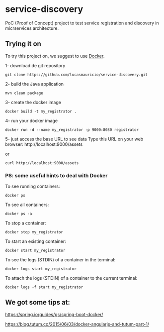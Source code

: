 # service-discovery

PoC (Proof of Concept) project to test service registration and discovery in micrservices architecture.



## Trying it on

To try this project on, we suggest to use [Docker](https://www.docker.com/what-docker).

1- download de git repository
```shell
git clone https://github.com/lucasmauricio/service-discovery.git
```
2- build the Java application
```shell
mvn clean package
```
3- create the docker image
```shell
docker build -t my_registrator .
```
4- run your docker image
```shell
docker run -d --name my_registrator -p 9000:8080 registrator
```
5- just access the base URL to see data
Type this URL on your web browser: http://localhost:9000/assets

or

```shell
curl http://localhost:9000/assets
```

### PS: some useful hints to deal with Docker

To see running containers:
```shell
docker ps
```

To see all containers:
```shell
docker ps -a
```

To stop a container:
```shell
docker stop my_registrator
```

To start an existing container:
```shell
docker start my_registrator
```

To see the logs (STDIN) of a container in the terminal:
```shell
docker logs start my_registrator
```

To attach the logs (STDIN) of a container to the current terminal:
```shell
docker logs -f start my_registrator
```

## We got some tips at:

https://spring.io/guides/gs/spring-boot-docker/

https://blog.tutum.co/2015/06/03/docker-angularjs-and-tutum-part-1/

